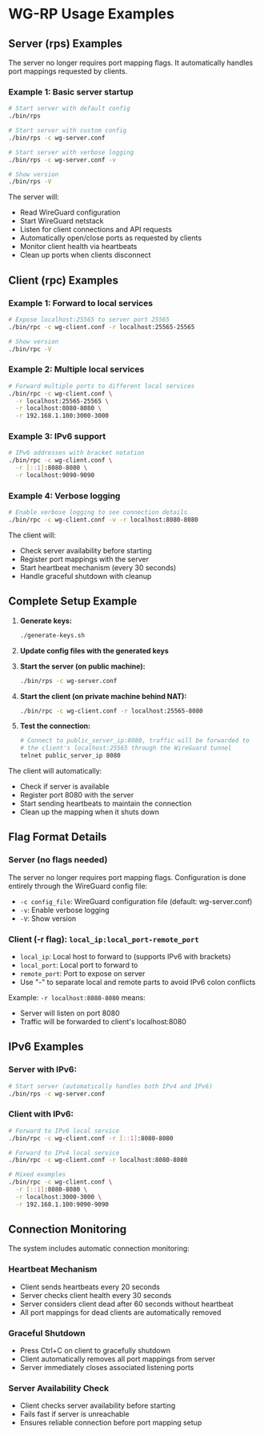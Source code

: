 # WG-RP Usage Examples

## Server (rps) Examples

The server no longer requires port mapping flags. It automatically handles port mappings requested by clients.

### Example 1: Basic server startup
```bash
# Start server with default config
./bin/rps

# Start server with custom config
./bin/rps -c wg-server.conf

# Start server with verbose logging
./bin/rps -c wg-server.conf -v

# Show version
./bin/rps -V
```

The server will:
- Read WireGuard configuration
- Start WireGuard netstack
- Listen for client connections and API requests
- Automatically open/close ports as requested by clients
- Monitor client health via heartbeats
- Clean up ports when clients disconnect

## Client (rpc) Examples

### Example 1: Forward to local services
```bash
# Expose localhost:25565 to server port 25565
./bin/rpc -c wg-client.conf -r localhost:25565-25565

# Show version
./bin/rpc -V
```

### Example 2: Multiple local services
```bash
# Forward multiple ports to different local services
./bin/rpc -c wg-client.conf \
  -r localhost:25565-25565 \
  -r localhost:8080-8080 \
  -r 192.168.1.100:3000-3000
```

### Example 3: IPv6 support
```bash
# IPv6 addresses with bracket notation
./bin/rpc -c wg-client.conf \
  -r [::1]:8080-8080 \
  -r localhost:9090-9090
```

### Example 4: Verbose logging
```bash
# Enable verbose logging to see connection details
./bin/rpc -c wg-client.conf -v -r localhost:8080-8080
```

The client will:
- Check server availability before starting
- Register port mappings with the server
- Start heartbeat mechanism (every 30 seconds)
- Handle graceful shutdown with cleanup

## Complete Setup Example

1. **Generate keys:**
   ```bash
   ./generate-keys.sh
   ```

2. **Update config files with the generated keys**

3. **Start the server (on public machine):**
   ```bash
   ./bin/rps -c wg-server.conf
   ```

4. **Start the client (on private machine behind NAT):**
   ```bash
   ./bin/rpc -c wg-client.conf -r localhost:25565-8080
   ```

5. **Test the connection:**
   ```bash
   # Connect to public_server_ip:8080, traffic will be forwarded to
   # the client's localhost:25565 through the WireGuard tunnel
   telnet public_server_ip 8080
   ```

The client will automatically:
- Check if server is available
- Register port 8080 with the server
- Start sending heartbeats to maintain the connection
- Clean up the mapping when it shuts down

## Flag Format Details

### Server (no flags needed)
The server no longer requires port mapping flags. Configuration is done entirely through the WireGuard config file:
- `-c config_file`: WireGuard configuration file (default: wg-server.conf)
- `-v`: Enable verbose logging
- `-V`: Show version

### Client (-r flag): `local_ip:local_port-remote_port`
- `local_ip`: Local host to forward to (supports IPv6 with brackets)
- `local_port`: Local port to forward to
- `remote_port`: Port to expose on server
- Use "-" to separate local and remote parts to avoid IPv6 colon conflicts

Example: `-r localhost:8080-8080` means:
- Server will listen on port 8080
- Traffic will be forwarded to client's localhost:8080

## IPv6 Examples

### Server with IPv6:
```bash
# Start server (automatically handles both IPv4 and IPv6)
./bin/rps -c wg-server.conf
```

### Client with IPv6:
```bash
# Forward to IPv6 local service
./bin/rpc -c wg-client.conf -r [::1]:8080-8080

# Forward to IPv4 local service
./bin/rpc -c wg-client.conf -r localhost:8080-8080

# Mixed examples
./bin/rpc -c wg-client.conf \
  -r [::1]:8080-8080 \
  -r localhost:3000-3000 \
  -r 192.168.1.100:9090-9090
```

## Connection Monitoring

The system includes automatic connection monitoring:

### Heartbeat Mechanism
- Client sends heartbeats every 20 seconds
- Server checks client health every 30 seconds  
- Server considers client dead after 60 seconds without heartbeat
- All port mappings for dead clients are automatically removed

### Graceful Shutdown
- Press Ctrl+C on client to gracefully shutdown
- Client automatically removes all port mappings from server
- Server immediately closes associated listening ports

### Server Availability Check
- Client checks server availability before starting
- Fails fast if server is unreachable
- Ensures reliable connection before port mapping setup
